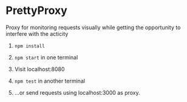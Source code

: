 # PrettyProxy
Proxy for monitoring requests visually while getting the opportunity to interfere with the acticity

1. `npm install`

2. `npm start` in one terminal
3. Visit localhost:8080
4. `npm test` in another terminal
5. ...or send requests using localhost:3000 as proxy.
